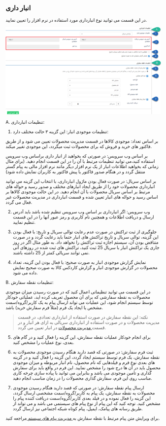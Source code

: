 ﻿## انبار داری

در این قسمت می توانید نوع انبارداری مورد استفاده در نرم افزار را تعیین نمایید.


![](Warehousing2.png)

A. تنظیمات انبارداری:

1. تنظیمات موجودی انبار: این گزینه ۳ حالت مختلف دارد:

بر اساس تعداد: موجودی کالاها در قسمت مدیریت محصولات تعیین می شود و از طریق فاکتور های خرید  و فروش که برای محصولات ثبت میگردد، این موجودی تغییر میکند.

بر اساس وب سرویس: در صورتی که بخواهید از انبار داری براساس وب سرویس استفاده کنید،می توانید تنظیمات مرتبط با آن را در این قسمت انجام دهید. (برای مثال زمانی که بخواهید اطلاعات انبار از یک نرم افزار دیگر مانند نرم افزار مالی به پیام گستر منتقل گردد و در هنگام صدور فاکتور یا پیش فاکتور به کاربران نمایش داده شود)

بر اساس سریال: در صورت فعال بودن ماژول انبارداری، با انتخاب این گزینه می توانید انبارداری محصولات خود را از طریق ایجاد انبارهای مختلف و صدور رسید و حواله های مرتبط بر اساس سریال محصولات با آن انجام دهید. در این حالت موجودی کالاها بر اساس رسید و حواله های انبار تعیین شده و قسمت انبارداری در مدیریت محصولات غیر فعال می گردد.

2. وب سرویس: اگر انبارداری بر اساس وب سرویس تنظیم شده باشد باید آدرس ارسال و دریافت اطلاعات و همچنین نام کاربری و رمز عبور آنها را در این قسمت تنظیم نمایید.

3. جلوگیری از ثبت تراکنش در صورت عدم رعایت توالی سریال و تاریخ: با فعال بودن این گزینه، توالی سریال و تاریخ تراکنش های انبار حتما باید رعایت گردد و در صورت متناقض بودن آن، سیستم اجازه ثبت تراکنش را نخواهد داد. به طور مثال اگر در روز جاری یک تراکنش انبار با سریال 25 ثبت کنید، تراکنش های ثبت شده در روزهای آتی نمی توانند سریالی کمتر از 25 داشته باشند.

4. نمایش گزارش موجودی انبار به صورت صحیح: با فعال بودن این گزینه، تعداد محصولات در گزارش موجودی انبار و گزارش کاردکس کالا به صورت صحیح نمایش داده می شود.

B. تنظیمات نقطه سفارش:

در این قسمت می توانید تنظیماتی اعمال کنید که در صورت رسیدن میزان موجودی محصولات به نقطه سفارشی که برای آن محصول تعریف کرده اید، عملیاتی خودکار توسط سیستم انجام شود، این عملیات می تواند ارسال پیام به یک کاربر/گروه/سمت مشخص یا ایجاد یک فرم (مثلاً فرم سفارش خرید) باشد.

> نکته:  این نقطه سفارش در صورت استفاده از انبارداری تعدادی، در قسمت مدیریت محصولات و در صورت استفاده از انبارداری سریالی به ازای هر انبار و در قسمت<a href="file%3A%2F%2F%2FC%3A%5CUsers%5CH.abasi%5CDesktop%5Chelp%5Cmd%20help%5CBasic-Information%5CProduct%20management%5CProduct-management.md" target="_blank"> مدیریت محصولات</a> در انبار تعیین می گردد.

5. برای انجام خودکار عملیات نقطه سفارش، این گزینه را فعال کنید و در گام های بعدی، نوع عملیات را مشخص کنید.

6.  ثبت فرم سفارش: در صورتی که قصد دارید هنگام رسیدن موجودی محصولات به نقطه سفارش، یک فرم توسط سیستم ایجاد گردد، این گزینه را فعال کنید و در گزینه های بعدی نوع فرم و فیلدهایی که نام محصول، نام انبار مربوطه و میزان موجودی محصول باید در آن ها درج شود را مشخص نمایید. این فرم در واقع باید برای سفارش گذاری و تامین موجودی می باشد و بنابراین می توانید با پیاده سازی چرخه کاری مناسب روی این فرم، سفارش گذاری محصولات را در زمان مناسب انجام دهید.

7.  ارسال پیام نقطه سفارش: در صورتی که قصد دارید هنگام رسیدن موجودی محصولات به نقطه سفارش، یک پیام به کاربر/گروه/سمت مشخصی ارسال گردد، این گزینه را فعال نموده و در فیلد بعدی کاربر/گروه/سمت دریافت کننده پیام را مشخص کنید. توجه کنید که این پیام از نوع پیام های سیستمی می باشد و می تواند از طریق رسانه های پیامک، ایمیل، پیام کوتاه شبکه اجتماعی نیز ارسال گردد.

برای ویرایش متن پیام مرتبط با نقطه سفارش به<a href="file%3A%2F%2F%2FC%3A%5CUsers%5CH.abasi%5CDesktop%5Chelp%5Cmd%20help%5CBasic-Information%5CManage-system-messages%5CManage-system-messages.md" target="_blank"> مدیریت پیام های سیستم </a>مراجعه کنید.

